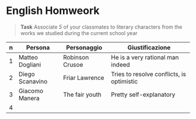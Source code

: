 # English Homweork

> **Task**
> Associate _5_ of your classmates to literary characters from the works we studied during the current school year

|n|Persona|Personaggio|Giustificazione|
|---|---|---|---|
|1|Matteo Dogliani|Robinson Crusoe|He is a very rational man indeed|
|2|Diego Scanavino|Friar Lawrence|Tries to resolve conflicts, is optimistic|
|3|Giacomo Manera|The fair youth|Pretty self-explanatory|
|4|
<!--stackedit_data:
eyJoaXN0b3J5IjpbMTk4Mzk2MzUsMjEwNTUxNjg3M119
-->